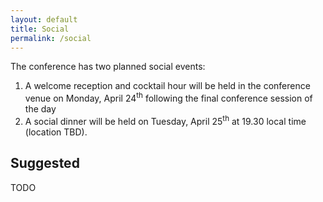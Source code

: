 ```yaml
---
layout: default
title: Social
permalink: /social
---
```

The conference has two planned social events:

1. A welcome reception and cocktail hour will be held in the conference venue on Monday, April 24<sup>th</sup> following
   the final conference session of the day
2. A social dinner will be held on Tuesday, April 25<sup>th</sup> at 19.30 local time (location TBD).

## Suggested

TODO
